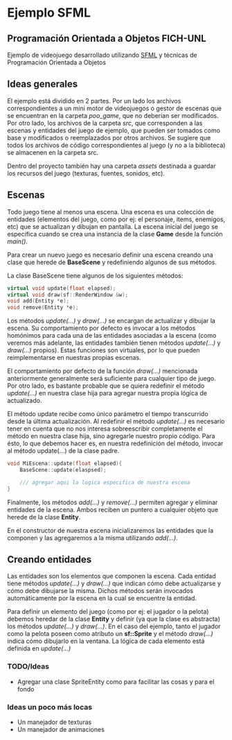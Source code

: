 # Ejemplo SFML
## Programación Orientada a Objetos FICH-UNL

Ejemplo de videojuego desarrollado utilizando [SFML](https://www.sfml-dev.org) y técnicas de Programación Orientada a Objetos


## Ideas generales

El ejemplo está dividido en 2 partes. Por un lado los archivos correspondientes a un mini motor de videojuegos o gestor de escenas que se encuentran en la carpeta *poo_game*, que no deberían ser modificados. Por otro lado, los archivos de la carpeta *src*, que corresponden a las escenas y entidades del juego de ejemplo, que pueden ser tomados como base y modificados o reemplazados por otros archivos. Se sugiere que todos los archivos de código correspondientes al juego (y no a la biblioteca) se almacenen en la carpeta src.

Dentro del proyecto también hay una carpeta *assets* destinada a guardar los recursos del juego (texturas, fuentes, sonidos, etc).


## Escenas

Todo juego tiene al menos una escena. Una escena es una colección de entidades (elementos del juego, como por ej: el personaje, items, enemigos, etc) que se actualizan y dibujan en pantalla. La escena inicial del juego se especifica cuando se crea una instancia de la clase **Game** desde la función *main()*.

Para crear un nuevo juego es necesario definir una escena creando una clase que herede de **BaseScene** y redefiniendo algunos de sus métodos.

La clase BaseScene tiene algunos de los siguientes métodos:

```cpp
virtual void update(float elapsed);
virtual void draw(sf::RenderWindow &w);
void add(Entity *e);
void remove(Entity *e);
```

Los métodos *update(...)* y *draw(...)* se encargan de actualizar y dibujar la escena. Su comportamiento por defecto es invocar a los métodos homónimos para cada una de las entidades asociadas a la escena (como veremos más adelante, las entidades también tienen métodos *update(...)* y *draw(...)* propios). Estas funciones son virtuales, por lo que pueden reimplementarse en nuestras propias escenas.

El comportamiento por defecto de la función *draw(...)* mencionada anteriormente generalmente será suficiente para cualquier tipo de juego. Por otro lado, es bastante probable que se quiera redefinir el método *update(...)* en nuestra clase hija para agregar nuestra propia lógica de actualizado.

El método update recibe como único parámetro el tiempo transcurrido desde la última actualización. Al redefinir el método *update(...)* es necesario tener en cuenta que no nos interesa sobreescribir completamente el método en nuestra clase hija, sino agregarle nuestro propio código. Para ésto, lo que debemos hacer es, en nuestra redefinición del método, invocar al método update(...) de la clase padre.

```cpp
void MiEscena::update(float elapsed){
    BaseScene::update(elaspsed);

    /// agregar aqui la logica especifica de nuestra escena
}
```

Finalmente, los métodos *add(...)* y *remove(...)* permiten agregar y eliminar entidades de la escena. Ambos reciben un puntero a cualquier objeto que herede de la clase **Entity**.

En el constructor de nuestra escena inicializaremos las entidades que la componen y las agregaremos a la misma utilizando *add(...)*. 


## Creando entidades

Las entidades son los elementos que componen la escena. Cada entidad tiene métodos *update(...)* y *draw(...)* que indican cómo debe actualizarse y cómo debe dibujarse la misma. Dichos métodos serán invocados automáticamente por la escena en la cual se encuentre la entidad.

Para definir un elemento del juego (como por ej: el jugador o la pelota) debemos heredar de la clase **Entity** y definir (ya que la clase es abstracta) los métodos *update(...)* y *draw(...)*. En el caso del ejemplo, tanto el jugador como la pelota poseen como atributo un **sf::Sprite** y el método *draw(...)* indica cómo dibujarlo en la ventana. La lógica de cada elemento está definida en *update(...)*


### TODO/Ideas

* Agregar una clase SpriteEntity como para facilitar las cosas y para el fondo

### Ideas un poco más locas

* Un manejador de texturas
* Un manejador de animaciones